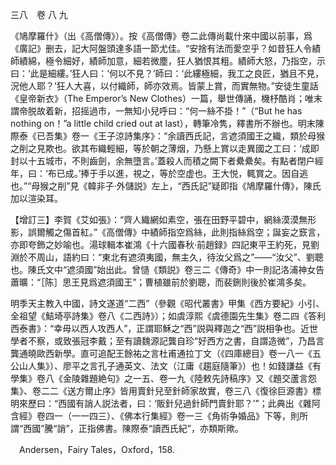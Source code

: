 三八　卷 八 九

《鳩摩羅什》（出《高僧傳》）。按《高僧傳》卷二此傳尚載什來中國以前事，爲《廣記》删去，記大阿盤頭達多語一節尤佳。“安捨有法而愛空乎？如昔狂人令績師績綿，極令細好，績師加意，細若微塵，狂人猶恨其粗。績師大怒，乃指空，示曰：‘此是細縷。’狂人曰：‘何以不見？’師曰：‘此縷極細，我工之良匠，猶且不見，況他人耶？’狂人大喜，以付織師，師亦效焉。皆蒙上賞，而實無物。”安徒生童話《皇帝新衣》（The Emperor’s New Clothes）一篇，舉世傳誦，機杼酷肖；唯末謂帝脱故着新，招摇過市，一無知小兒呼曰：“何一絲不掛！”（“But he has nothing on！”a little child cried out at last），轉筆冷隽，釋書所不辦也。明末陳際泰《已吾集》卷一《王子涼詩集序》：“余讀西氏記，言遮須國王之織，類於母猴之削之見欺也。欲其布織輕細，等於朝之薄烟，乃懸上賞以走異國之工曰：‘成即封以十五城市，不則齒劍，余無墮言。’蓋殺人而積之闕下者纍纍矣。有點者閉户經年，曰：‘布已成。’捧于手以進，視之，等於空虚也。王大悦，輒賞之。因自逃也。”“母猴之削”見《韓非子·外儲説》左上，“西氏記”疑即指《鳩摩羅什傳》，陳氏加以渲染耳。

【增訂三】李賀《艾如張》：“齊人織網如素空，張在田野平碧中，網絲漠漠無形影，誤爾觸之傷首紅。”《高僧傳》中績師指空爲絲，此則指絲爲空；誕妄之窾言，亦即夸飾之妙喻也。湯球輯本崔鴻《十六國春秋·前趙録》四記東平王約死，見劉淵於不周山，語約曰：“東北有遮須夷國，無主久，待汝父爲之”——“汝父”、劉聰也。陳氏文中“遮須國”始出此。曾慥《類説》卷三二《傳奇》中一則記洛浦神女告蕭曠：“［陈］思王見爲遮須國王”；曹植雖前於劉聰，而裴鉶則後於崔鴻多矣。

明季天主教入中國，詩文遂道“二西”（參觀《昭代叢書》甲集《西方要紀》小引、全祖望《鮚埼亭詩集》卷八《二西詩》）；如虞淳熙《虞德園先生集》卷二四《答利西泰書》：“幸毋以西人攻西人”，正謂耶穌之“西”説與釋迦之“西”説相争也。近世學者不察，或致張冠李戴；至有讀魏源記龔自珍“好西方之書，自謂造微”，乃昌言龔通曉歐西新學。直可追配王餘祐之言杜甫通拉丁文（《四庫總目》卷一八一《五公山人集》）、廖平之言孔子通英文、法文（江庸《趨庭隨筆》）也！如錢謙益《有學集》卷八《金陵雜題絶句》之一五、卷一九《陸敕先詩稿序》又《題交蘆言怨集》、卷二二《送方爾止序》皆用賣針兒至針師家故實，卷三八《復徐巨源書》標明來歷曰：“西國有誚人説法者，曰：‘販針兒過針師門賣針耶？’”；此典出《雜阿含經》卷四一（一一四三）、《佛本行集經》卷一三《角術争婚品》下等，則所謂“西國”騰“誚”，正指佛書。陳際泰“讀西氏紀”，亦類斯歟。











　Andersen，Fairy Tales，Oxford，158.